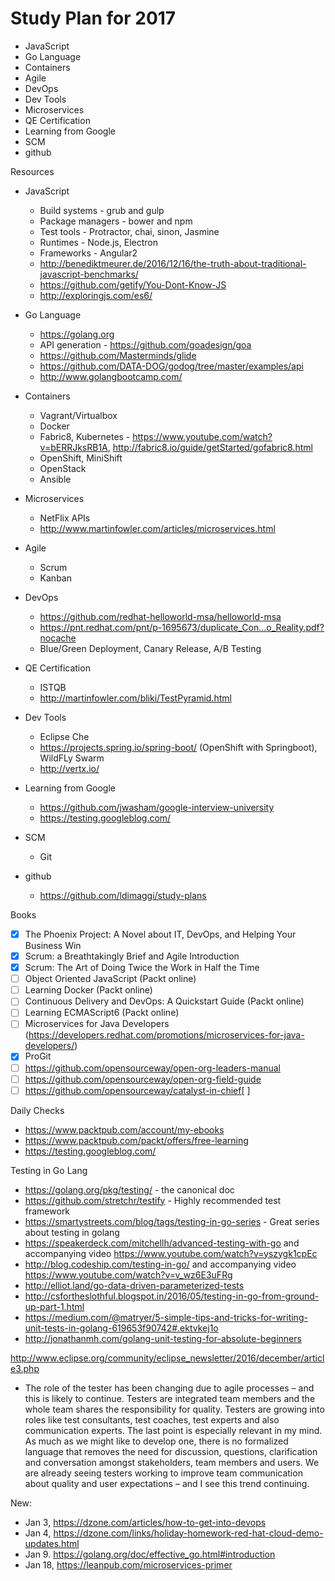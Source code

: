 # Study Plan for 2017

- JavaScript
- Go Language
- Containers
- Agile
- DevOps
- Dev Tools
- Microservices
- QE Certification
- Learning from Google
- SCM
- github

Resources

- JavaScript
    - Build systems - grub and gulp
    - Package managers - bower and npm
    - Test tools - Protractor, chai, sinon, Jasmine
    - Runtimes - Node.js, Electron
    - Frameworks - Angular2
    - http://benediktmeurer.de/2016/12/16/the-truth-about-traditional-javascript-benchmarks/
    - https://github.com/getify/You-Dont-Know-JS
    - http://exploringjs.com/es6/

- Go Language
    - https://golang.org
    - API generation - https://github.com/goadesign/goa
    - https://github.com/Masterminds/glide
    - https://github.com/DATA-DOG/godog/tree/master/examples/api
    - http://www.golangbootcamp.com/

- Containers
    - Vagrant/Virtualbox
    - Docker
    - Fabric8, Kubernetes - https://www.youtube.com/watch?v=bERRJksRB1A, http://fabric8.io/guide/getStarted/gofabric8.html
    - OpenShift, MiniShift
    - OpenStack
    - Ansible

- Microservices
    - NetFlix APIs
    - http://www.martinfowler.com/articles/microservices.html

- Agile
    - Scrum
    - Kanban

- DevOps
    - https://github.com/redhat-helloworld-msa/helloworld-msa
    - https://pnt.redhat.com/pnt/p-1695673/duplicate_Con...o_Reality.pdf?nocache
    - Blue/Green Deployment, Canary Release, A/B Testing

- QE Certification
    - ISTQB
    - http://martinfowler.com/bliki/TestPyramid.html

- Dev Tools
    - Eclipse Che
    - https://projects.spring.io/spring-boot/ (OpenShift with Springboot), WildFLy Swarm
    - http://vertx.io/

- Learning from Google
    - https://github.com/jwasham/google-interview-university
    - https://testing.googleblog.com/

- SCM
    - Git

- github
    - https://github.com/ldimaggi/study-plans

Books
- [x] The Phoenix Project: A Novel about IT, DevOps, and Helping Your Business Win
- [x] Scrum: a Breathtakingly Brief and Agile Introduction
- [x] Scrum: The Art of Doing Twice the Work in Half the Time
- [ ] Object Oriented JavaScript (Packt online)
- [ ] Learning Docker (Packt online)
- [ ] Continuous Delivery and DevOps: A Quickstart Guide (Packt online)
- [ ] Learning ECMAScript6 (Packt online)
- [ ] Microservices for Java Developers (https://developers.redhat.com/promotions/microservices-for-java-developers/)
- [x] ProGit
- [ ] https://github.com/opensourceway/open-org-leaders-manual
- [ ] https://github.com/opensourceway/open-org-field-guide
- [ ] https://github.com/opensourceway/catalyst-in-chief[ ]

Daily Checks
- https://www.packtpub.com/account/my-ebooks
- https://www.packtpub.com/packt/offers/free-learning
- https://testing.googleblog.com/

Testing in Go Lang
- https://golang.org/pkg/testing/ - the canonical doc
- https://github.com/stretchr/testify - Highly recommended test framework
- https://smartystreets.com/blog/tags/testing-in-go-series - Great series about testing in golang
- https://speakerdeck.com/mitchellh/advanced-testing-with-go and accompanying video https://www.youtube.com/watch?v=yszygk1cpEc
- http://blog.codeship.com/testing-in-go/ and accompanying video https://www.youtube.com/watch?v=v_wz6E3uFRg
- http://elliot.land/go-data-driven-parameterized-tests
- http://csfortheslothful.blogspot.in/2016/05/testing-in-go-from-ground-up-part-1.html
- https://medium.com/@matryer/5-simple-tips-and-tricks-for-writing-unit-tests-in-golang-619653f90742#.ektvkej1o
- http://jonathanmh.com/golang-unit-testing-for-absolute-beginners

http://www.eclipse.org/community/eclipse_newsletter/2016/december/article3.php
- The role of the tester has been changing due to agile processes – and this is likely to continue. Testers are integrated team members and the whole team shares the responsibility for quality. Testers are growing into roles like test consultants, test coaches, test experts and also communication experts. The last point is especially relevant in my mind. As much as we might like to develop one, there is no formalized language that removes the need for discussion, questions, clarification and conversation amongst stakeholders, team members and users. We are already seeing testers working to improve team communication about quality and user expectations – and I see this trend continuing.

New:
- Jan 3, https://dzone.com/articles/how-to-get-into-devops
- Jan 4, https://dzone.com/links/holiday-homework-red-hat-cloud-demo-updates.html
- Jan 9. https://golang.org/doc/effective_go.html#introduction
- Jan 18, https://leanpub.com/microservices-primer





